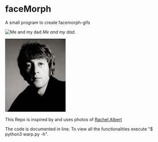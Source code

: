 # faceMorph
A small program to create facemorph-gifs

![Me and my dad](https://github.com/KiruChaff/faceMorph/blob/master/C6C8B526-E2D5-451B-99D4-B929E90A8017.gif)
*Me and my dad.*


![The Beatles](https://github.com/KiruChaff/faceMorph/blob/master/beatles.gif)


This Repo is inspired by and uses photos of [Rachel Albert](https://github.com/rachelalbert/CS294-26_code/tree/master/project5_code)

The code is documented in line. To view all the functionalities execute "$ python3 warp.py -h".
